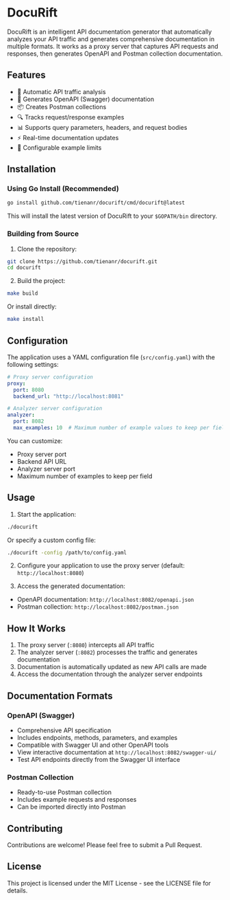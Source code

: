 # DocuRift

DocuRift is an intelligent API documentation generator that automatically analyzes your API traffic and generates comprehensive documentation in multiple formats. It works as a proxy server that captures API requests and responses, then generates OpenAPI and Postman collection documentation.

## Features

- 🔄 Automatic API traffic analysis
- 📝 Generates OpenAPI (Swagger) documentation
- 📦 Creates Postman collections
- 🔍 Tracks request/response examples
- 📊 Supports query parameters, headers, and request bodies
- ⚡ Real-time documentation updates
- 🎯 Configurable example limits

## Installation

### Using Go Install (Recommended)

```bash
go install github.com/tienanr/docurift/cmd/docurift@latest
```

This will install the latest version of DocuRift to your `$GOPATH/bin` directory.

### Building from Source

1. Clone the repository:
```bash
git clone https://github.com/tienanr/docurift.git
cd docurift
```

2. Build the project:
```bash
make build
```

Or install directly:
```bash
make install
```

## Configuration

The application uses a YAML configuration file (`src/config.yaml`) with the following settings:

```yaml
# Proxy server configuration
proxy:
  port: 8080
  backend_url: "http://localhost:8081"

# Analyzer server configuration
analyzer:
  port: 8082
  max_examples: 10  # Maximum number of example values to keep per field
```

You can customize:
- Proxy server port
- Backend API URL
- Analyzer server port
- Maximum number of examples to keep per field

## Usage

1. Start the application:
```bash
./docurift
```

Or specify a custom config file:
```bash
./docurift -config /path/to/config.yaml
```

2. Configure your application to use the proxy server (default: `http://localhost:8080`)

3. Access the generated documentation:
- OpenAPI documentation: `http://localhost:8082/openapi.json`
- Postman collection: `http://localhost:8082/postman.json`

## How It Works

1. The proxy server (`:8080`) intercepts all API traffic
2. The analyzer server (`:8082`) processes the traffic and generates documentation
3. Documentation is automatically updated as new API calls are made
4. Access the documentation through the analyzer server endpoints

## Documentation Formats

### OpenAPI (Swagger)
- Comprehensive API specification
- Includes endpoints, methods, parameters, and examples
- Compatible with Swagger UI and other OpenAPI tools
- View interactive documentation at `http://localhost:8082/swagger-ui/`
- Test API endpoints directly from the Swagger UI interface

### Postman Collection
- Ready-to-use Postman collection
- Includes example requests and responses
- Can be imported directly into Postman

## Contributing

Contributions are welcome! Please feel free to submit a Pull Request.

## License

This project is licensed under the MIT License - see the LICENSE file for details. 